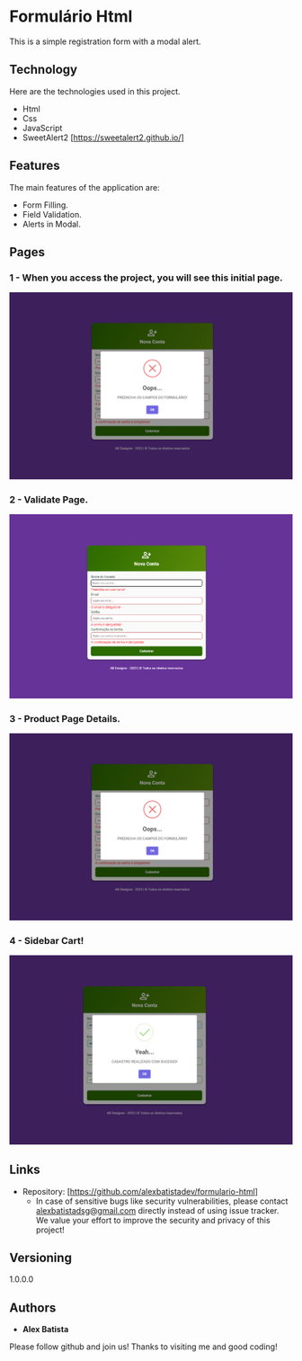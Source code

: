 
# Formulário Html


This is a simple registration form with a modal alert.


## Technology 

Here are the technologies used in this project.

* Html
* Css
* JavaScript
* SweetAlert2 [https://sweetalert2.github.io/]


## Features

The main features of the application are:
 - Form Filling.
 - Field Validation.
 - Alerts in Modal.

## Pages


### 1 - When you access the project, you will see this initial page.

![Homepage image](https://github.com/alexbatistadev/formulario-html/blob/main/img/readme/alert-error.png)

### 2 - Validate Page.

![Validate Page](https://github.com/alexbatistadev/formulario-html/blob/main/img/readme/validate-form.png)

### 3 - Product Page Details.

![Modal error](https://github.com/alexbatistadev/formulario-html/blob/main/img/readme/alert-error.png)

### 4 - Sidebar Cart!

![Modal success](https://github.com/alexbatistadev/formulario-html/blob/main/img/readme/alert-success.png)


## Links
  - Repository: [https://github.com/alexbatistadev/formulario-html]
    - In case of sensitive bugs like security vulnerabilities, please contact
      alexbatistadsg@gmail.com directly instead of using issue tracker. We value your effort
      to improve the security and privacy of this project!

  ## Versioning

  1.0.0.0


  ## Authors

  * **Alex Batista** 

  Please follow github and join us!
  Thanks to visiting me and good coding!
